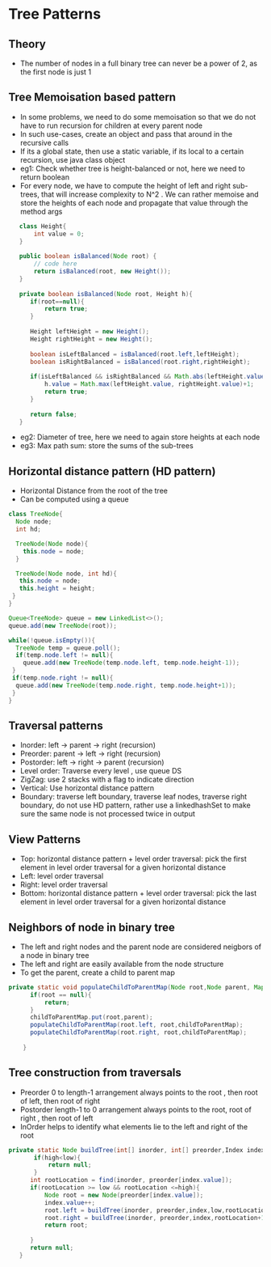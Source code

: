 # Tree Patterns

## Theory
- The number of nodes in a full binary tree can never be a power of 2, as the first node is just 1

## Tree Memoisation based pattern  
- In some problems, we need to do some memoisation so that we do not have to run recursion for children at every parent node
- In such use-cases, create an object and pass that around in the recursive calls
- If its a global state, then use a static variable, if its local to a certain recursion, use java class object
- eg1: Check whether tree is height-balanced or not, here we need to return boolean
- For every node, we have to compute the height of left and right sub-trees, that will increase complexity to N^2 . We can rather memoise and store the heights of each node and propagate that value through the method args

 ```java
    class Height{
        int value = 0;
    }
    
    public boolean isBalanced(Node root) {
        // code here
        return isBalanced(root, new Height());
    }
    
    private boolean isBalanced(Node root, Height h){
       if(root==null){
           return true;
       } 
       
       Height leftHeight = new Height();
       Height rightHeight = new Height();
       
       boolean isLeftBalanced = isBalanced(root.left,leftHeight);
       boolean isRightBalanced = isBalanced(root.right,rightHeight);
       
       if(isLeftBalanced && isRightBalanced && Math.abs(leftHeight.value-rightHeight.value)<=1){
           h.value = Math.max(leftHeight.value, rightHeight.value)+1;
           return true;
       }
       
       return false;
    }
```
- eg2: Diameter of tree, here we need to again store heights at each node
- eg3: Max path sum: store the sums of the sub-trees

## Horizontal distance pattern (HD pattern)
- Horizontal Distance from the root of the tree
- Can be computed using a queue
```java
class TreeNode{
  Node node;
  int hd;

  TreeNode(Node node){
    this.node = node;
  }

  TreeNode(Node node, int hd){
   this.node = node;
   this.height = height;
 }
}

Queue<TreeNode> queue = new LinkedList<>();
queue.add(new TreeNode(root));

while(!queue.isEmpty()){
  TreeNode temp = queue.poll();
  if(temp.node.left != null){
    queue.add(new TreeNode(temp.node.left, temp.node.height-1));
 }
 if(temp.node.right != null){
  queue.add(new TreeNode(temp.node.right, temp.node.height+1));
 }
}
```

## Traversal patterns
- Inorder: left -> parent -> right (recursion)
- Preorder: parent -> left -> right (recursion)
- Postorder: left -> right -> parent (recursion)
- Level order: Traverse every level , use queue DS
- ZigZag: use 2 stacks with a flag to indicate direction
- Vertical: Use horizontal distance pattern
- Boundary: traverse left boundary, traverse leaf nodes, traverse right boundary, do not use HD pattern, rather use a linkedhashSet to make sure the same node is not processed twice in output

## View Patterns
- Top:  horizontal distance pattern + level order traversal: pick the first element in level order traversal for a given horizontal distance
- Left: level order traversal
- Right: level order traversal
- Bottom: horizontal distance pattern + level order traversal: pick the last element in level order traversal for a given horizontal distance

## Neighbors of node in binary tree
- The left and right nodes and the parent node are considered neigbors of a node in binary tree
- The left and right are easily available from the node structure
- To get the parent, create a child to parent map
```java
private static void populateChildToParentMap(Node root,Node parent, Map<Node, Node> childToParentMap){
      if(root == null){
          return;
      }  
      childToParentMap.put(root,parent);
      populateChildToParentMap(root.left, root,childToParentMap);
      populateChildToParentMap(root.right, root,childToParentMap);
      
    }

```

## Tree construction from traversals
- Preorder 0 to length-1 arrangement always points to the root , then root of left, then root of right
- Postorder length-1 to 0 arrangement always points to the root, root of right , then root of left
- InOrder helps to identify what elements lie to the left and right of the root

 ```java
private static Node buildTree(int[] inorder, int[] preorder,Index index, int low, int high){
        if(high<low){
            return null;
        }
       int rootLocation = find(inorder, preorder[index.value]);
       if(rootLocation >= low && rootLocation <=high){
           Node root = new Node(preorder[index.value]);
           index.value++;
           root.left = buildTree(inorder, preorder,index,low,rootLocation-1);
           root.right = buildTree(inorder, preorder,index,rootLocation+1, high);
           return root;
          
       }
       return null;
    }
``` 


